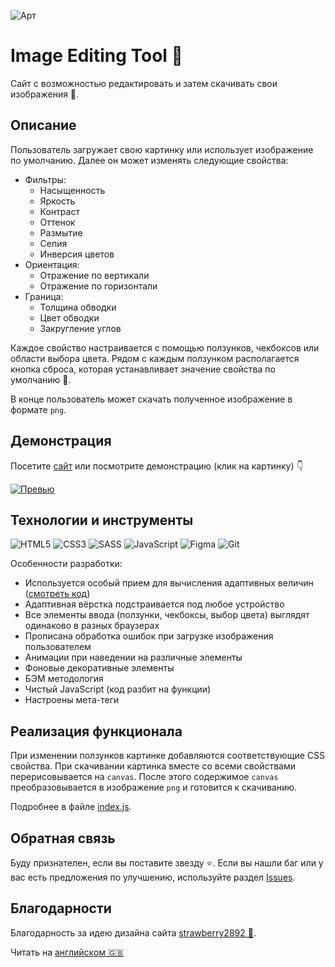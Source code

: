 ![Арт](https://i.postimg.cc/VkzY0nM6/art.png)
# Image Editing Tool&nbsp;&#127912;

Сайт с возможностью редактировать и затем скачивать свои изображения&nbsp;&#127756;.

## Описание

Пользователь загружает свою картинку или использует изображение по умолчанию. Далее он может изменять следующие свойства:

- Фильтры:
  - Насыщенность
  - Яркость
  - Контраст
  - Оттенок
  - Размытие
  - Сепия
  - Инверсия цветов
- Ориентация:
  - Отражение по вертикали
  - Отражение по горизонтали
- Граница:
  - Толщина обводки
  - Цвет обводки
  - Закругление углов

Каждое свойство настраивается с помощью ползунков, чекбоксов или области выбора цвета. Рядом с каждым ползунком располагается кнопка сброса, которая устанавливает значение свойства по умолчанию&nbsp;&#128260;.

В конце пользователь может скачать полученное изображение в формате&nbsp;`png`.

## Демонстрация

Посетите [сайт](https://id-andyyy.github.io/Image-Editing-Tool/) или посмотрите демонстрацию (клик на картинку)&nbsp;&#128071;

[![Превью](https://i.postimg.cc/yx6PSfVj/preview.png)](https://youtu.be/wU4k40RQtR0)

## Технологии и инструменты

![HTML5](https://img.shields.io/badge/html5-%23E34F26.svg?style=for-the-badge&logo=html5&logoColor=white)
![CSS3](https://img.shields.io/badge/css3-%231572B6.svg?style=for-the-badge&logo=css3&logoColor=white)
![SASS](https://img.shields.io/badge/SASS-hotpink.svg?style=for-the-badge&logo=SASS&logoColor=white)
![JavaScript](https://img.shields.io/badge/javascript-%23323330.svg?style=for-the-badge&logo=javascript&logoColor=white&color=yellow)
![Figma](https://img.shields.io/badge/figma-%23F24E1E.svg?style=for-the-badge&logo=figma&logoColor=white&color=ad63f7)
![Git](https://img.shields.io/badge/git-%23F05033.svg?style=for-the-badge&logo=git&logoColor=white&color=f14e32)

Особенности разработки:

- Используется особый прием для вычисления адаптивных величин ([смотреть код](https://gist.github.com/id-andyyy/92bffcaa37c60c395324fe26b1a518d6))
- Адаптивная вёрстка подстраивается под любое устройство
- Все элементы ввода (ползунки, чекбоксы, выбор цвета) выглядят одинаково в разных браузерах
- Прописана обработка ошибок при загрузке изображения пользователем
- Анимации при наведении на различные элементы
- Фоновые декоративные элементы
- БЭМ методология
- Чистый JavaScript (код разбит на функции)
- Настроены мета-теги

## Реализация функционала

При изменении ползунков картинке добавляются соответствующие CSS свойства. При скачивании картинка вместе со всеми свойствами перерисовывается на&nbsp;`canvas`. После этого содержимое&nbsp;`canvas` преобразовывается в изображение&nbsp;`png` и готовится к скачиванию.

Подробнее в файле [index.js](js/index.js).

## Обратная связь

Буду признателен, если вы поставите звезду&nbsp;&#11088;. Если вы нашли баг или у вас есть предложения по улучшению, используйте раздел [Issues](https://github.com/id-andyyy/Image-Editing-Tool/issues).

## Благодарности

Благодарность за идею дизайна сайта [strawberry2892&nbsp;&#127827;](https://github.com/strawberry2892).

Читать на [английском&nbsp;&#127468;&#127463;](README.md)